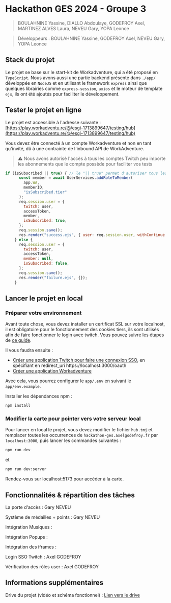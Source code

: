 # Hackathon GES 2024 - Groupe 3

> BOULAHNINE Yassine, DIALLO Abdoulaye, GODEFROY Axel, MARTINEZ ALVES Laura, NEVEU Gary, YOPA Leonce

> Développeurs : BOULAHNINE Yassine, GODEFROY Axel, NEVEU Gary, YOPA Leonce

## Stack du projet

Le projet se base sur le start-kit de Workadventure, qui a été proposé en `TypeScript`.
Nous avons aussi une partie backend présente dans `./app/` développée en `NodeJS` et en utilisant le framework `express` ainsi que quelques librairies comme `express-session`, `axios` et le moteur de template `ejs`, ils ont été ajoutés pour faciliter le développement.

## Tester le projet en ligne

Le projet est accessible à l'adresse suivante : [https://play.workadventu.re/@/esgi-1713899647/testing/hub](https://play.workadventu.re/@/esgi-1713899647/testing/hub)

Vous devez être connecté à un compte Workadventure et non en tant qu'invité, dû à une contrainte de l'inbound API de WorkAdventure.

> ⚠️ Nous avons autorisé l'accès à tous les comptes Twitch peu importe les abonnements que le compte possède pour faciliter vos tests

```js
if (isSubscribed || true) { // le "|| true" permet d'autoriser tous les comptes Twitch connectés
      const member = await UserServices.addRoleToMember(
        app.WA,
        memberID,
        "isSubscribed.tier"
      );
      req.session.user = {
        twitch: user,
        accessToken,
        member,
        isSubscribed: true,
      };
      req.session.save();
      res.render("success.ejs", { user: req.session.user, withContinue: true });
    } else {
      req.session.user = {
        twitch: user,
        accessToken,
        member: null,
        isSubscribed: false,
      };
      req.session.save();
      res.render("failure.ejs", {});
    }
```

## Lancer le projet en local

### Préparer votre environnement

Avant toute chose, vous devez installer un certificat SSL sur votre localhost, il est obligatoire pour le fonctionnement des cookies tiers, ils sont utilisés afin de faire fonctionner le login avec twitch. Vous pouvez suivre les étapes de [ce guide](https://web.dev/articles/how-to-use-local-https?hl=fr).

Il vous faudra ensuite :
- [Créer une application Twitch pour faire une connexion SSO](https://dev.twitch.tv/console/apps), en spécifiant en redirect_uri https://localhost:3000/oauth
- [Créer une application Workadventure](https://admin.workadventu.re/?view=developers)

Avec cela, vous pourrez configurer le `app/.env` en suivant le `app/env.example`.

Installer les dépendances npm :

```bash
npm install
```

### Modifier la carte pour pointer vers votre serveur local

Pour lancer en local le projet, vous devez modifier le fichier `hub.tmj` et remplacer toutes les occurrences de `hackathon-ges.axelgodefroy.fr` par `localhost:3000`, puis lancer les commandes suivantes :

```bash
npm run dev
```
et 
```bash
npm run dev:server
```

Rendez-vous sur localhost:5173 pour accéder à la carte.

## Fonctionnalités & répartition des tâches

La porte d'accès : Gary NEVEU

Système de médailles + points : Gary NEVEU

Intégration Musiques :

Intégration Popups :

Intégration des iframes :

Login SSO Twitch : Axel GODEFROY

Vérification des rôles user : Axel GODEFROY

## Informations supplémentaires

Drive du projet (vidéo et schéma fonctionnel) : [Lien vers le drive](https://drive.google.com/drive/folders/120_ythLREKk3UEUBP5ln-gdCc53aP4VK?usp=sharing)

